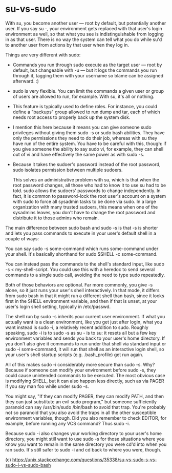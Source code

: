 su-vs-sudo
==========



With su, you become another user — root by default, but potentially another user. If you say su -, your environment gets replaced with that user's login environment as well, so that what you see is indistinguishable from logging in as that user. There is no way the system can tell what you do while su'd to another user from actions by that user when they log in.

Things are very different with sudo:

* Commands you run through sudo execute as the target user — root by default, but changeable with -u — but it logs the commands you run through it, tagging them with your username so blame can be assigned afterward. :)

 * sudo is very flexible. You can limit the commands a given user or group of users are allowed to run, for example. With su, it's all or nothing.

 * This feature is typically used to define roles. For instance, you could define a "backups" group allowed to run dump and tar, each of which needs root access to properly back up the system disk.

 * I mention this here because it means you can give someone sudo privileges without giving them sudo -s or sudo bash abilities. They have only the permissions they need to do their job, whereas with su they have run of the entire system. You have to be careful with this, though: if you give someone the ability to say sudo vi, for example, they can shell out of vi and have effectively the same power as with sudo -s.

 * Because it takes the sudoer's password instead of the root password, sudo isolates permission between multiple sudoers.

    This solves an administrative problem with su, which is that when the root password changes, all those who had to know it to use su had to be told. sudo allows the sudoers' passwords to change independently. In fact, it is common to password-lock the root user's account on a system with sudo to force all sysadmin tasks to be done via sudo. In a large organization with many trusted sudoers, this means when one of the sysadmins leaves, you don't have to change the root password and distribute it to those admins who remain.

The main difference between sudo bash and sudo -s is that -s is shorter and lets you pass commands to execute in your user's default shell in a couple of ways:

   You can say sudo -s some-command which runs some-command under your shell. It's basically shorthand for sudo $SHELL -c some-command.

   You can instead pass the commands to the shell's standard input, like sudo -s < my-shell-script. You could use this with a heredoc to send several commands to a single sudo call, avoiding the need to type sudo repeatedly.

Both of those behaviors are optional. Far more commonly, you give -s alone, so it just runs your user's shell interactively. In that mode, it differs from sudo bash in that it might run a different shell than bash, since it looks first in the SHELL environment variable, and then if that is unset, at your user's login shell setting, typically in /etc/passwd.

The shell run by sudo -s inherits your current user environment. If what you actually want is a clean environment, like you get just after login, what you want instead is sudo -i, a relatively recent addition to sudo. Roughly speaking, sudo -i is to sudo -s as su - is to su: it resets all but a few key environment variables and sends you back to your user's home directory. If you don't also give it commands to run under that shell via standard input or sudo -i some-command, it will run that shell as an interactive login shell, so your user's shell startup scripts (e.g. .bash_profile) get run again.

All of this makes sudo -i considerably more secure than sudo -s. Why? Because if someone can modify your environment before sudo -s, they could cause unintended commands to be executed. The most obvious case is modifying SHELL, but it can also happen less directly, such as via PAGER if you say man foo while under sudo -s.

You might say, "If they can modify PAGER, they can modify PATH, and then they can just substitute an evil sudo program," but someone sufficiently paranoid can say /usr/bin/sudo /bin/bash to avoid that trap. You're probably not so paranoid that you also avoid the traps in all the other susceptible environment variables, though. Did you also remember to check EDITOR, for example, before running any VCS command? Thus sudo -i.

Because sudo -i also changes your working directory to your user's home directory, you might still want to use sudo -s for those situations where you know you want to remain in the same directory you were cd'd into when you ran sudo. It's still safer to sudo -i and cd back to where you were, though.

(c) <https://unix.stackexchange.com/questions/35338/su-vs-sudo-s-vs-sudo-i-vs-sudo-bash>